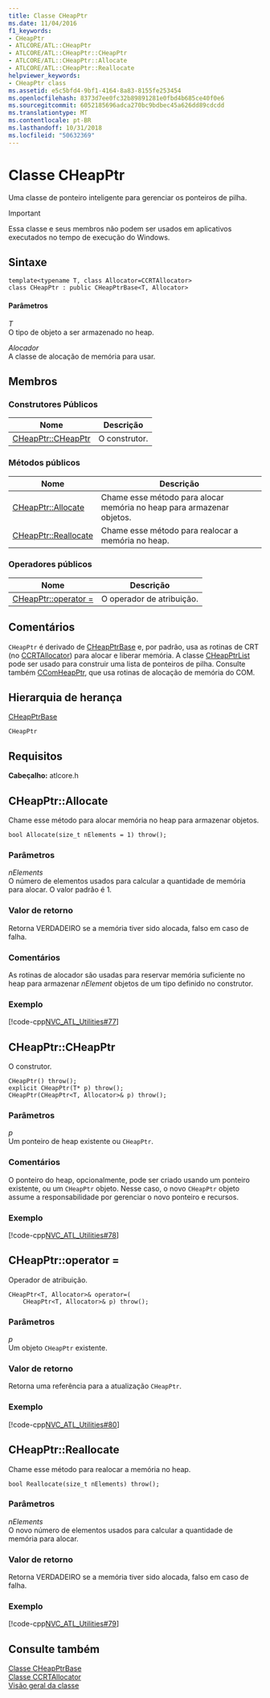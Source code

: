 ```yaml
---
title: Classe CHeapPtr
ms.date: 11/04/2016
f1_keywords:
- CHeapPtr
- ATLCORE/ATL::CHeapPtr
- ATLCORE/ATL::CHeapPtr::CHeapPtr
- ATLCORE/ATL::CHeapPtr::Allocate
- ATLCORE/ATL::CHeapPtr::Reallocate
helpviewer_keywords:
- CHeapPtr class
ms.assetid: e5c5bfd4-9bf1-4164-8a83-8155fe253454
ms.openlocfilehash: 8373d7ee0fc32b89891281e0fbd4b685ce40f0e6
ms.sourcegitcommit: 6052185696adca270bc9bdbec45a626dd89cdcdd
ms.translationtype: MT
ms.contentlocale: pt-BR
ms.lasthandoff: 10/31/2018
ms.locfileid: "50632369"
---
```

# <a name="cheapptr-class"></a>Classe CHeapPtr

Uma classe de ponteiro inteligente para gerenciar os ponteiros de pilha.

> [!IMPORTANT]
>  Essa classe e seus membros não podem ser usados em aplicativos executados no tempo de execução do Windows.

## <a name="syntax"></a>Sintaxe

```
template<typename T, class Allocator=CCRTAllocator>
class CHeapPtr : public CHeapPtrBase<T, Allocator>
```

#### <a name="parameters"></a>Parâmetros

*T*<br/>
O tipo de objeto a ser armazenado no heap.

*Alocador*<br/>
A classe de alocação de memória para usar.

## <a name="members"></a>Membros

### <a name="public-constructors"></a>Construtores Públicos

|Nome|Descrição|
|----------|-----------------|
|[CHeapPtr::CHeapPtr](#cheapptr)|O construtor.|

### <a name="public-methods"></a>Métodos públicos

|Nome|Descrição|
|----------|-----------------|
|[CHeapPtr::Allocate](#allocate)|Chame esse método para alocar memória no heap para armazenar objetos.|
|[CHeapPtr::Reallocate](#reallocate)|Chame esse método para realocar a memória no heap.|

### <a name="public-operators"></a>Operadores públicos

|Nome|Descrição|
|----------|-----------------|
|[CHeapPtr::operator =](#operator_eq)|O operador de atribuição.|

## <a name="remarks"></a>Comentários

`CHeapPtr` é derivado de [CHeapPtrBase](../../atl/reference/cheapptrbase-class.md) e, por padrão, usa as rotinas de CRT (no [CCRTAllocator](../../atl/reference/ccrtallocator-class.md)) para alocar e liberar memória. A classe [CHeapPtrList](../../atl/reference/cheapptrlist-class.md) pode ser usado para construir uma lista de ponteiros de pilha. Consulte também [CComHeapPtr](../../atl/reference/ccomheapptr-class.md), que usa rotinas de alocação de memória do COM.

## <a name="inheritance-hierarchy"></a>Hierarquia de herança

[CHeapPtrBase](../../atl/reference/cheapptrbase-class.md)

`CHeapPtr`

## <a name="requirements"></a>Requisitos

**Cabeçalho:** atlcore.h

##  <a name="allocate"></a>  CHeapPtr::Allocate

Chame esse método para alocar memória no heap para armazenar objetos.

```
bool Allocate(size_t nElements = 1) throw();
```

### <a name="parameters"></a>Parâmetros

*nElements*<br/>
O número de elementos usados para calcular a quantidade de memória para alocar. O valor padrão é 1.

### <a name="return-value"></a>Valor de retorno

Retorna VERDADEIRO se a memória tiver sido alocada, falso em caso de falha.

### <a name="remarks"></a>Comentários

As rotinas de alocador são usadas para reservar memória suficiente no heap para armazenar *nElement* objetos de um tipo definido no construtor.

### <a name="example"></a>Exemplo

[!code-cpp[NVC_ATL_Utilities#77](../../atl/codesnippet/cpp/cheapptr-class_1.cpp)]

##  <a name="cheapptr"></a>  CHeapPtr::CHeapPtr

O construtor.

```
CHeapPtr() throw();
explicit CHeapPtr(T* p) throw();
CHeapPtr(CHeapPtr<T, Allocator>& p) throw();
```

### <a name="parameters"></a>Parâmetros

*p*<br/>
Um ponteiro de heap existente ou `CHeapPtr`.

### <a name="remarks"></a>Comentários

O ponteiro do heap, opcionalmente, pode ser criado usando um ponteiro existente, ou um `CHeapPtr` objeto. Nesse caso, o novo `CHeapPtr` objeto assume a responsabilidade por gerenciar o novo ponteiro e recursos.

### <a name="example"></a>Exemplo

[!code-cpp[NVC_ATL_Utilities#78](../../atl/codesnippet/cpp/cheapptr-class_2.cpp)]

##  <a name="operator_eq"></a>  CHeapPtr::operator =

Operador de atribuição.

```
CHeapPtr<T, Allocator>& operator=(
    CHeapPtr<T, Allocator>& p) throw();
```

### <a name="parameters"></a>Parâmetros

*p*<br/>
Um objeto `CHeapPtr` existente.

### <a name="return-value"></a>Valor de retorno

Retorna uma referência para a atualização `CHeapPtr`.

### <a name="example"></a>Exemplo

[!code-cpp[NVC_ATL_Utilities#80](../../atl/codesnippet/cpp/cheapptr-class_3.cpp)]

##  <a name="reallocate"></a>  CHeapPtr::Reallocate

Chame esse método para realocar a memória no heap.

```
bool Reallocate(size_t nElements) throw();
```

### <a name="parameters"></a>Parâmetros

*nElements*<br/>
O novo número de elementos usados para calcular a quantidade de memória para alocar.

### <a name="return-value"></a>Valor de retorno

Retorna VERDADEIRO se a memória tiver sido alocada, falso em caso de falha.

### <a name="example"></a>Exemplo

[!code-cpp[NVC_ATL_Utilities#79](../../atl/codesnippet/cpp/cheapptr-class_4.cpp)]

## <a name="see-also"></a>Consulte também

[Classe CHeapPtrBase](../../atl/reference/cheapptrbase-class.md)<br/>
[Classe CCRTAllocator](../../atl/reference/ccrtallocator-class.md)<br/>
[Visão geral da classe](../../atl/atl-class-overview.md)
